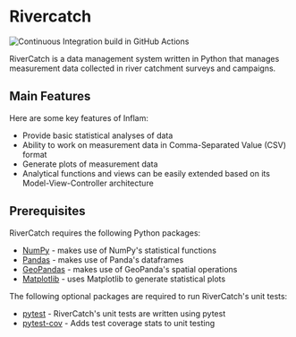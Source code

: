 # Rivercatch
![Continuous Integration build in GitHub Actions](https://github.com/douglowe/python-intermediate-rivercatchment/actions/workflows/main.yml/badge.svg)

RiverCatch is a data management system written in Python that manages measurement data collected in river catchment surveys and campaigns.

## Main Features
Here are some key features of Inflam:

- Provide basic statistical analyses of data
- Ability to work on measurement data in Comma-Separated Value (CSV) format
- Generate plots of measurement data
- Analytical functions and views can be easily extended based on its Model-View-Controller architecture

## Prerequisites
RiverCatch requires the following Python packages:

- [NumPy](https://www.numpy.org/) - makes use of NumPy's statistical functions
- [Pandas](https://pandas.pydata.org/) - makes use of Panda's dataframes
- [GeoPandas](https://geopandas.org/) - makes use of GeoPanda's spatial operations
- [Matplotlib](https://matplotlib.org/stable/index.html) - uses Matplotlib to generate statistical plots

The following optional packages are required to run RiverCatch's unit tests:

- [pytest](https://docs.pytest.org/en/stable/) - RiverCatch's unit tests are written using pytest
- [pytest-cov](https://pypi.org/project/pytest-cov/) - Adds test coverage stats to unit testing